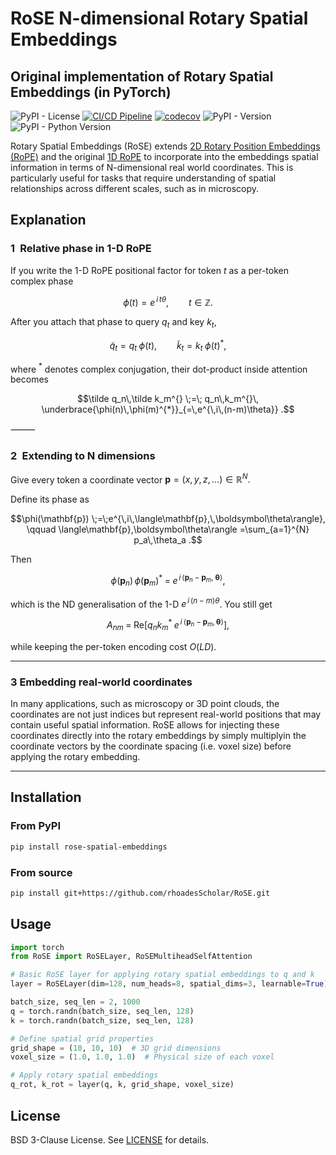 # RoSE N-dimensional Rotary Spatial Embeddings

## Original implementation of Rotary Spatial Embeddings (in PyTorch)

![PyPI - License](https://img.shields.io/pypi/l/rotary-spatial-embeddings)
[![CI/CD Pipeline](https://github.com/rhoadesScholar/RoSE/actions/workflows/ci-cd.yml/badge.svg)](https://github.com/rhoadesScholar/RoSE/actions/workflows/ci-cd.yml)
[![codecov](https://codecov.io/github/rhoadesScholar/RoSE/graph/badge.svg?token=PPT4ZNZZCJ)](https://codecov.io/github/rhoadesScholar/RoSE)
![PyPI - Version](https://img.shields.io/pypi/v/rotary-spatial-embeddings)
![PyPI - Python Version](https://img.shields.io/pypi/pyversions/rotary-spatial-embeddings)


Rotary Spatial Embeddings (RoSE) extends [2D Rotary Position Embeddings (RoPE)](https://arxiv.org/abs/2403.13298) and the original [1D RoPE](https://arxiv.org/pdf/2104.09864) to incorporate into the embeddings spatial information in terms of N-dimensional real world coordinates. This is particularly useful for tasks that require understanding of spatial relationships across different scales, such as in microscopy.

## Explanation

### 1 Relative phase in 1-D RoPE

If you write the 1-D RoPE positional factor for token $t$ as a per-token complex phase

```math
\phi(t)=e^{\,i\,t\theta},\qquad t\in\mathbb Z .
```

After you attach that phase to query $q_t$ and key $k_t$,

```math
\tilde q_t = q_t\;\phi(t),\qquad
\tilde k_t = k_t\;\phi(t)^{*},
```

where $^*$ denotes complex conjugation, their dot-product inside attention becomes

```math
\tilde q_n\,\tilde k_m^{}
\;=\; q_n\,k_m^{}\,
\underbrace{\phi(n)\,\phi(m)^{*}}_{=\,e^{\,i\,(n-m)\theta}} .
```

⸻

### 2 Extending to N dimensions

Give every token a coordinate vector
$\mathbf{p}=(x,y,z,\dots)\in\mathbb R^{N}.$

Define its phase as

```math
\phi(\mathbf{p}) \;=\;e^{\,i\,\langle\mathbf{p},\,\boldsymbol\theta\rangle},
\qquad
\langle\mathbf{p},\boldsymbol\theta\rangle
=\sum_{a=1}^{N} p_a\,\theta_a .
```

Then

```math
\phi(\mathbf{p}_n)\,\phi(\mathbf{p}_m)^{*}
\;=\;
e^{\,i\,\langle\mathbf{p}_n-\mathbf{p}_m,\;\boldsymbol\theta\rangle},
```

which is the ND generalisation of the 1-D $e^{\,i\,(n-m)\theta}$.
You still get

```math
A_{nm}\;=\;\mathrm{Re}
\bigl[q_n k_m^{*}\;e^{\,i\,\langle\mathbf{p}_n-\mathbf{p}_m,
\boldsymbol\theta\rangle}\bigr],
```

while keeping the per-token encoding cost $O(LD)$.

---

### 3 Embedding real-world coordinates

In many applications, such as microscopy or 3D point clouds, the coordinates are not just indices but represent real-world positions that may contain useful spatial information. RoSE allows for injecting these coordinates directly into the rotary embeddings by simply multiplyin the coordinate vectors by the coordinate spacing (i.e. voxel size) before applying the rotary embedding.

---

## Installation

### From PyPI

```bash
pip install rose-spatial-embeddings
```

### From source

```bash
pip install git+https://github.com/rhoadesScholar/RoSE.git
```

## Usage

```python
import torch
from RoSE import RoSELayer, RoSEMultiheadSelfAttention

# Basic RoSE layer for applying rotary spatial embeddings to q and k
layer = RoSELayer(dim=128, num_heads=8, spatial_dims=3, learnable=True)

batch_size, seq_len = 2, 1000
q = torch.randn(batch_size, seq_len, 128)
k = torch.randn(batch_size, seq_len, 128)

# Define spatial grid properties
grid_shape = (10, 10, 10)  # 3D grid dimensions
voxel_size = (1.0, 1.0, 1.0)  # Physical size of each voxel

# Apply rotary spatial embeddings
q_rot, k_rot = layer(q, k, grid_shape, voxel_size)

```


## License

BSD 3-Clause License. See [LICENSE](LICENSE) for details.
